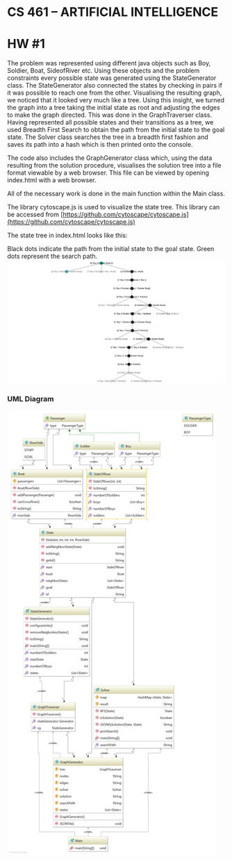 # CS 461 – ARTIFICIAL INTELLIGENCE

# HW #1

The problem was represented using different java objects such as Boy, Soldier, Boat, SideofRiver etc. Using these objects and the problem constraints every possible state was generated using the StateGenerator class. The StateGenerator also connected the states by checking in pairs if it was possible to reach one from the other. Visualising the resulting graph, we noticed that it looked very much like a tree. Using this insight, we turned the graph into a tree taking the initial state as root and adjusting the edges to make the graph directed. This was done in the GraphTraverser class. Having represented all possible states and their transitions as a tree, we used Breadth First Search to obtain the path from the initial state to the goal state. The Solver class searches the tree in a breadth first fashion and saves its path into a hash which is then printed onto the console.

The code also includes the GraphGenerator class which, using the data resulting from the solution procedure, visualises the solution tree into a file format viewable by a web browser. This file can be viewed by opening index.html with a web browser.

All of the necessary work is done in the main function within the Main class.

The library cytoscape.js is used to visualize the state tree. This library can be accessed from [https://github.com/cytoscape/cytoscape.js](https://github.com/cytoscape/cytoscape.js)

The state tree in index.html looks like this:

Black dots indicate the path from the initial state to the goal state. Green dots represent the search path.
![State tree](1.png)

### UML Diagram
![UML](uml.png)
